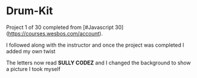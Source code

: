 # Drum-Kit
Project 1 of 30 completed from [#Javascript 30] (https://courses.wesbos.com/account).

I followed along with the instructor and once the project was completed I added my own twist

The letters now read **SULLY CODEZ** and I changed the background to show a picture I took myself 